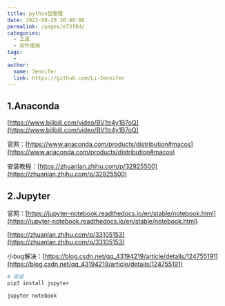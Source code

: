 ```yaml
---
title: python包管理
date: 2022-08-20 20:48:08
permalink: /pages/e73f8d/
categories:
  - 工具
  - 软件使用
tags:
  - 
author: 
  name: Jennifer
  link: https://github.com/Li-Jennifer
---
```


## 1.Anaconda 
[https://www.bilibili.com/video/BV1tr4y1B7oQ](https://www.bilibili.com/video/BV1tr4y1B7oQ)

官网：[https://www.anaconda.com/products/distribution#macos](https://www.anaconda.com/products/distribution#macos)

安装教程：[https://zhuanlan.zhihu.com/p/32925500](https://zhuanlan.zhihu.com/p/32925500)


## 2.Jupyter
官网：[https://jupyter-notebook.readthedocs.io/en/stable/notebook.html](https://jupyter-notebook.readthedocs.io/en/stable/notebook.html)

[https://zhuanlan.zhihu.com/p/33105153](https://zhuanlan.zhihu.com/p/33105153)

小bug解决：[https://blog.csdn.net/qq_43194219/article/details/124755191](https://blog.csdn.net/qq_43194219/article/details/124755191)

```bash
# 安装
pip3 install jupyter

jupyter notebook
```
